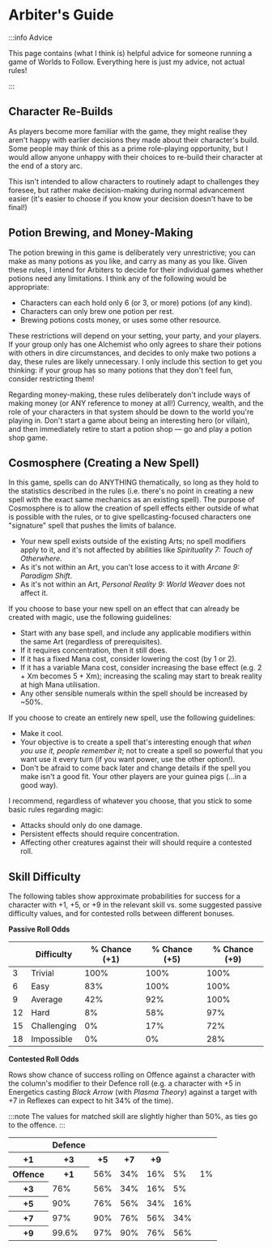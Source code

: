 # Arbiter's Guide

:::info Advice

This page contains (what I think is) helpful advice for someone running a game of Worlds to Follow. Everything here is just my advice, not actual rules!

:::

## Character Re-Builds

As players become more familiar with the game, they might realise they aren't happy with earlier decisions they made about their character's build. Some people may think of this as a prime role-playing opportunity, but I would allow anyone unhappy with their choices to re-build their character at the end of a story arc.

This isn't intended to allow characters to routinely adapt to challenges they foresee, but rather make decision-making during normal advancement easier (it's easier to choose if you know your decision doesn't have to be final!)

## Potion Brewing, and Money-Making

The potion brewing in this game is deliberately very unrestrictive; you can make as many potions as you like, and carry as many as you like. Given these rules, I intend for Arbiters to decide for their individual games whether potions need any limitations. I think any of the following would be appropriate:

- Characters can each hold only 6 (or 3, or more) potions (of any kind).
- Characters can only brew one potion per rest.
- Brewing potions costs money, or uses some other resource.

These restrictions will depend on your setting, your party, and your players. If your group only has one Alchemist who only agrees to share their potions with others in dire circumstances, and decides to only make two potions a day, these rules are likely unnecessary. I only include this section to get you thinking: if your group has so many potions that they don't feel fun, consider restricting them!

Regarding money-making, these rules deliberately don't include ways of making money (or ANY reference to money at all!) Currency, wealth, and the role of your characters in that system should be down to the world you're playing in. Don't start a game about being an interesting hero (or villain), and then immediately retire to start a potion shop — go and play a potion shop game.

## Cosmosphere (Creating a New Spell)

In this game, spells can do ANYTHING thematically, so long as they hold to the statistics described in the rules (i.e. there's no point in creating a new spell with the exact same mechanics as an existing spell). The purpose of Cosmosphere is to allow the creation of spell effects either outside of what is possible with the rules, or to give spellcasting-focused characters one "signature" spell that pushes the limits of balance.

- Your new spell exists outside of the existing Arts; no spell modifiers apply to it, and it's not affected by abilities like _Spirituality 7: Touch of Otherwhere_.
- As it's not within an Art, you can't lose access to it with _Arcane 9: Paradigm Shift_.
- As it's not within an Art, _Personal Reality 9: World Weaver_ does not affect it.

If you choose to base your new spell on an effect that can already be created with magic, use the following guidelines:

- Start with any base spell, and include any applicable modifiers within the same Art (regardless of prerequisites).
- If it requires concentration, then it still does.
- If it has a fixed Mana cost, consider lowering the cost (by 1 or 2).
- If it has a variable Mana cost, consider increasing the base effect (e.g. 2 + Xm becomes 5 + Xm); increasing the scaling may start to break reality at high Mana utilisation.
- Any other sensible numerals within the spell should be increased by ~50%.

If you choose to create an entirely new spell, use the following guidelines:

- Make it cool.
- Your objective is to create a spell that's interesting enough that _when you use it, people remember it_; not to create a spell so powerful that you want use it every turn (if you want power, use the other option!).
- Don't be afraid to come back later and change details if the spell you make isn't a good fit. Your other players are your guinea pigs (...in a good way).

I recommend, regardless of whatever you choose, that you stick to some basic rules regarding magic:

- Attacks should only do one damage.
- Persistent effects should require concentration.
- Affecting other creatures against their will should require a contested roll.

## Skill Difficulty

The following tables show approximate probabilities for success for a character with +1, +5, or +9 in the relevant skill vs. some suggested passive difficulty values, and for contested rolls between different bonuses.

**Passive Roll Odds**

|     | Difficulty  | % Chance (+1) | % Chance (+5) | % Chance (+9) |
| --- | ----------- | ------------- | ------------- | ------------- |
| 3   | Trivial     | 100%          | 100%          | 100%          |
| 6   | Easy        | 83%           | 100%          | 100%          |
| 9   | Average     | 42%           | 92%           | 100%          |
| 12  | Hard        | 8%            | 58%           | 97%           |
| 15  | Challenging | 0%            | 17%           | 72%           |
| 18  | Impossible  | 0%            | 0%            | 28%           |

**Contested Roll Odds**

Rows show chance of success rolling on Offence against a character with the column's modifier to their Defence roll (e.g. a character with +5 in Energetics casting _Black Arrow_ (with _Plasma Theory_) against a target with +7 in Reflexes can expect to hit 34% of the time).

:::note
The values for matched skill are slightly higher than 50%, as ties go to the offence.
:::

 <table>
    <tr>
        <th colspan={2} rowspan={2}></th>
        <th colspan={5}>Defence</th>
    </tr>
    <tr>
        <th>+1</th>
        <th>+3</th>
        <th>+5</th>
        <th>+7</th>
        <th>+9</th>
    </tr>
    <tr>
        <th rowspan={5}>Offence</th>
        <th>+1</th>
        <td>56%</td>
        <td>34%</td>
        <td>16%</td>
        <td>5%</td>
        <td>1%</td>
    </tr>
    <tr>
        <th>+3</th>
        <td>76%</td>
        <td>56%</td>
        <td>34%</td>
        <td>16%</td>
        <td>5%</td>
    </tr>
    <tr>
        <th>+5</th>
        <td>90%</td>
        <td>76%</td>
        <td>56%</td>
        <td>34%</td>
        <td>16%</td>
    </tr>
    <tr>
        <th>+7</th>
        <td>97%</td>
        <td>90%</td>
        <td>76%</td>
        <td>56%</td>
        <td>34%</td>
    </tr>
    <tr>
        <th>+9</th>
        <td>99.6%</td>
        <td>97%</td>
        <td>90%</td>
        <td>76%</td>
        <td>56%</td>
    </tr>
</table>
